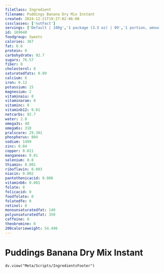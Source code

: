 ```yaml
---
fileClass: Ingredient
filename: Puddings Banana Dry Mix Instant
created: 2024-12-21T19:27:02-06:00
cssclasses: ['nutFact']
servings: ['Default | 100g','1 package (3.5 oz) | 99','1 portion, amount to make 1/2 cup | 25']
id: 169648
foodgroup: Sweets
calories: 367
fat: 0.6
protein: 0
carbohydrate: 92.7
sugars: 76.57
fiber: 0
cholesterol: 0
saturatedfats: 0.09
calcium: 6
iron: 0.12
potassium: 15
magnesium: 2
vitaminaiu: 0
vitaminarae: 0
vitaminc: 0
vitaminb12: 0.01
netcarbs: 92.7
water: 2.8
omega3s: 40
omega6s: 310
pralscore: 29.301
phosphorus: 804
sodium: 1499
zinc: 0.04
copper: 0.021
manganese: 0.01
selenium: 0.8
thiamin: 0.001
riboflavin: 0.003
niacin: 0.002
pantothenicacid: 0.006
vitaminb6: 0.001
folate: 0
folicacid: 0
foodfolate: 0
folatedfe: 0
retinol: 0
monounsaturatedfat: 140
polyunsaturatedfat: 350
caffeine: 0
theobromine: 0
200calorieweight: 54.496
---
```


# Puddings Banana Dry Mix Instant

```dataviewjs
dv.view("Meta/Scripts/IngredientsFooter")
```
